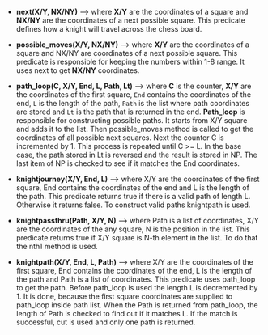 
- **next(X/Y, NX/NY)** –> where **X/Y** are the coordinates of a square and **NX/NY** are the coordinates of a next possible square. This predicate defines how a knight will travel across the chess board.

- **possible_moves(X/Y, NX/NY)** –> where **X/Y** are the coordinates of a square and NX/NY are coordinates of a next possible square. This predicate is responsible for keeping the numbers within 1-8 range. It uses next to get **NX/NY** coordinates.

- **path_loop(C, X/Y, End, L, Path, Lt)** –> where **C** is the counter, **X/Y** are the coordinates of the first square, `End` contains the coordinates of the end, `L` is the length of the path, `Path` is the list where path coordinates are stored and `Lt` is the path that is returned in the end. **Path_loop** is responsible for constructing possible paths. It starts from X/Y square and adds it to the list. Then possible_moves method is called to get the coordinates of all possible next squares. Next the counter C is incremented by 1. This process is repeated until C >= L. In the base case, the path stored in Lt is reversed and the result is stored in NP. The last item of NP is checked to see if it matches the End coordinates.

- **knightjourney(X/Y, End, L)** –> where X/Y are the coordinates of the first square, End contains the coordinates of the end and L is the length of the path. This predicate returns true if there is a valid path of length L. Otherwise it returns false. To construct valid paths knightpath is used.

- **knightpassthru(Path, X/Y, N)** –> where Path is a list of coordinates, X/Y are the coordinates of the any square, N is the position in the list. This predicate returns true if X/Y square is N-th element in the list. To do that the nth1 method is used.

- **knightpath(X/Y, End, L, Path)** –> where X/Y are the coordinates of the first square, End contains the coordinates of the end, L is the length of the path and Path is a list of coordinates. This predicate uses path_loop to get the path. Before path_loop is used the length L is decremented by 1. It is done, because the first square coordinates are supplied to path_loop inside path list. When the Path is returned from path_loop, the length of Path is checked to find out if it matches L. If the match is successful, cut is used and only one path is returned. 
